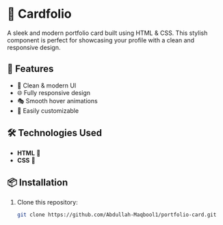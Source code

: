 # 🎨 Cardfolio

A sleek and modern portfolio card built using HTML & CSS. This stylish component is perfect for showcasing your profile with a clean and responsive design.

## 🚀 Features

- 📌 Clean & modern UI  
- 🌐 Fully responsive design  
- 🎭 Smooth hover animations  
- 🎨 Easily customizable  

## 🛠️ Technologies Used

- **HTML** 📄  
- **CSS** 🎨  

## 📦 Installation

1. Clone this repository:
   ```sh
   git clone https://github.com/Abdullah-Maqbool1/portfolio-card.git
